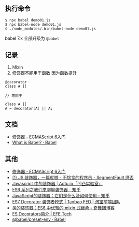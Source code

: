## 执行命令
```
$ npx babel demo01.js
$ npx babel-node demo01.js
$ ./node_modules/.bin/babel-node demo01.js 
```

babel 7.x 全部升级为 `@babel`

## 记录
1. Mixin
2. 修饰器不能用于函数 因为函数提升

```
@decorator
class A {}

// 等同于

class A {}
A = decorator(A) || A;
```

## 文档 
- [修饰器 - ECMAScript 6入门](http://es6.ruanyifeng.com/#docs/decorator)
- [What is Babel? · Babel](https://babeljs.io/docs/en/)

## 其他
- [修饰器 - ECMAScript 6入门](http://es6.ruanyifeng.com/#docs/decorator#Babel-%E8%BD%AC%E7%A0%81%E5%99%A8%E7%9A%84%E6%94%AF%E6%8C%81)
- [(1) JS 装饰器，一篇就够 - 不挑食的程序员 - SegmentFault 思否](https://segmentfault.com/a/1190000014495089)
- [Javascript 中的装饰器 | Aotu.io「凹凸实验室」](https://aotu.io/notes/2016/10/24/decorator/index.html)
- [ES6 系列之我们来聊聊装饰器 - 知乎](https://zhuanlan.zhihu.com/p/50493409)
- [JavaScript的装饰器：它们是什么及如何使用 - 知乎](https://zhuanlan.zhihu.com/p/27343271)
- [ES7 Decorator 装饰者模式 | Taobao FED | 淘宝前端团队](http://taobaofed.org/blog/2015/11/16/es7-decorator/)
- [类的装饰器：ES6 中优雅的 mixin 式继承 - 奇舞团博客](https://75team.com/post/mixin-in-es6.html)
- [ES Decorators简介 | EFE Tech](https://efe.baidu.com/blog/introduction-to-es-decorator/)
- [@babel/preset-env · Babel](https://babeljs.io/docs/en/babel-preset-env)
